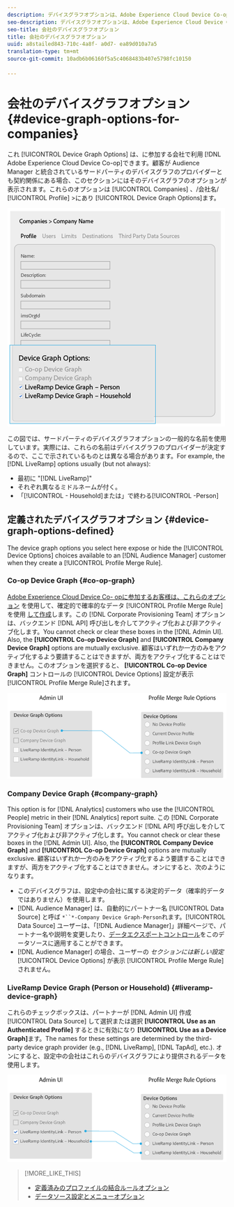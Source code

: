```yaml
---
description: デバイスグラフオプションは、Adobe Experience Cloud Device Co-op に加入している会社が使用できます。顧客が Audience Manager と統合されているサードパーティのデバイスグラフのプロバイダーとも契約関係にある場合、このセクションにはそのデバイスグラフのオプションが表示されます。これらのオプションは Companies／<会社名>／Profile／Device Graph Options にあります。
seo-description: デバイスグラフオプションは、Adobe Experience Cloud Device Co-op に加入している会社が使用できます。顧客が Audience Manager と統合されているサードパーティのデバイスグラフのプロバイダーとも契約関係にある場合、このセクションにはそのデバイスグラフのオプションが表示されます。これらのオプションは Companies／<会社名>／Profile／Device Graph Options にあります。
seo-title: 会社のデバイスグラフオプション
title: 会社のデバイスグラフオプション
uuid: a8stailed843-710c-4a8f- a0d7- ea89d010a7a5
translation-type: tm+mt
source-git-commit: 10adb6b06160f5a5c4068483b407e5798fc10150

---
```



# 会社のデバイスグラフオプション {#device-graph-options-for-companies}

これ [!UICONTROL Device Graph Options] は、に参加する会社で利用 [!DNL Adobe Experience Cloud Device Co-op]できます。顧客が Audience Manager と統合されているサードパーティのデバイスグラフのプロバイダーとも契約関係にある場合、このセクションにはそのデバイスグラフのオプションが表示されます。これらのオプションは [!UICONTROL Companies] 、/会社名/ [!UICONTROL Profile] &gt;にあり [!UICONTROL Device Graph Options]ます。

![](assets/adminUIdataSource.png)

この図では、サードパーティのデバイスグラフオプションの一般的な名前を使用しています。実際には、これらの名前はデバイスグラフのプロバイダーが決定するので、ここで示されているものとは異なる場合があります。For example, the [!DNL LiveRamp] options usually (but not always):

* 最初に "[!DNL LiveRamp]"
* それぞれ異なるミドルネームが付く。
* 「[!UICONTROL - Household]または」で終わる[!UICONTROL -Person]

## 定義されたデバイスグラフオプション {#device-graph-options-defined}

The device graph options you select here expose or hide the [!UICONTROL Device Options] choices available to an [!DNL Audience Manager] customer when they create a [!UICONTROL Profile Merge Rule].

### Co-op Device Graph {#co-op-graph}

[Adobe Experience Cloud Device Co- opに参加するお客様は、これらのオプション](https://marketing.adobe.com/resources/help/en_US/mcdc/) を使用して、確定的で確率的なデータ [!UICONTROL Profile Merge Rule] を使用 [して作成](https://marketing.adobe.com/resources/help/en_US/mcdc/mcdc-links.html)します。この [!DNL Corporate Provisioning Team] オプションは、バックエンド [!DNL API] 呼び出しを介してアクティブ化および非アクティブ化します。You cannot check or clear these boxes in the [!DNL Admin UI]. Also, the **[!UICONTROL Co-op Device Graph]** and **[!UICONTROL Company Device Graph]** options are mutually exclusive. 顧客はいずれか一方のみをアクティブ化するよう要請することはできますが、両方をアクティブ化することはできません。このオプションを選択すると、 **[!UICONTROL Co-op Device Graph]** コントロールの [!UICONTROL Device Options] 設定が表示 [!UICONTROL Profile Merge Rule]されます。

![](assets/adminUI1.png)

### Company Device Graph {#company-graph}

This option is for [!DNL Analytics] customers who use the [!UICONTROL People] metric in their [!DNL Analytics] report suite. この [!DNL Corporate Provisioning Team] オプションは、バックエンド [!DNL API] 呼び出しを介してアクティブ化および非アクティブ化します。You cannot check or clear these boxes in the [!DNL Admin UI]. Also, the **[!UICONTROL Company Device Graph]** and **[!UICONTROL Co-op Device Graph]** options are mutually exclusive. 顧客はいずれか一方のみをアクティブ化するよう要請することはできますが、両方をアクティブ化することはできません。オンにすると、次のようになります。

* このデバイスグラフは、設定中の会社に属する決定的データ（確率的データではありません）を使用します。
* [!DNL Audience Manager] は、自動的にパートナー名 [!UICONTROL Data Source] と呼ば `*``*-Company Device Graph-Person`れます。[!UICONTROL Data Source] ユーザーは、「[!DNL Audience Manager]」詳細ページで、パートナー名や説明を変更したり、[データエクスポートコントロール](https://marketing.adobe.com/resources/help/en_US/aam/c_dec.html)をこのデータソースに適用することができます。
* [!DNL Audience Manager] の場合、ユーザーの *セクションには新しい設定*[!UICONTROL Device Options] が表示 [!UICONTROL Profile Merge Rule]されません。

### LiveRamp Device Graph (Person or Household) {#liveramp-device-graph}

これらのチェックボックスは、パートナーが [!DNL Admin UI] 作成 [!UICONTROL Data Source] して選択または選択 **[!UICONTROL Use as an Authenticated Profile]** するときに有効になり **[!UICONTROL Use as a Device Graph]**&#x200B;ます。The names for these settings are determined by the third-party device graph provider (e.g., [!DNL LiveRamp], [!DNL TapAd], etc.). オンにすると、設定中の会社はこれらのデバイスグラフにより提供されるデータを使用します。

![](assets/adminUI2.png)

>[!MORE_LIKE_THIS]
>
>* [定義済みのプロファイルの結合ルールオプション](https://marketing.adobe.com/resources/help/en_US/aam/merge-rule-definitions.html)
>* [データソース設定とメニューオプション](https://marketing.adobe.com/resources/help/en_US/aam/datasource-settings-definitions.html)

